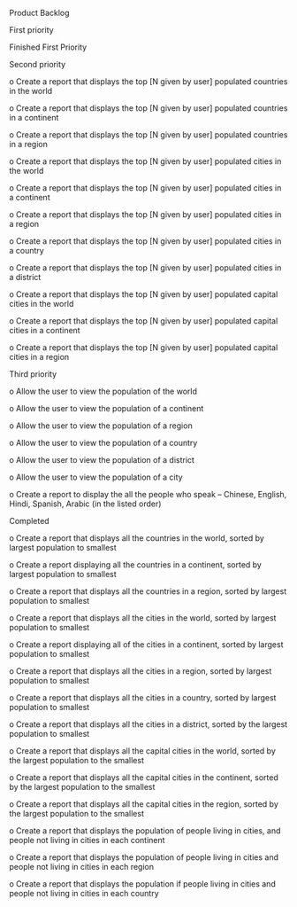 Product Backlog

First priority

Finished First Priority

Second priority

o Create a report that displays the top [N given by user] populated countries in the world

o Create a report that displays the top [N given by user] populated countries in a continent

o Create a report that displays the top [N given by user] populated countries in a region

o Create a report that displays the top [N given by user] populated cities in the world

o Create a report that displays the top [N given by user] populated cities in a continent

o Create a report that displays the top [N given by user] populated cities in a region

o Create a report that displays the top [N given by user] populated cities in a country

o Create a report that displays the top [N given by user] populated cities in a district

o Create a report that displays the top [N given by user] populated capital cities in the world

o Create a report that displays the top [N given by user] populated capital cities in a continent

o Create a report that displays the top [N given by user] populated capital cities in a region

Third priority

o Allow the user to view the population of the world

o Allow the user to view the population of a continent

o Allow the user to view the population of a region

o Allow the user to view the population of a country

o Allow the user to view the population of a district

o Allow the user to view the population of a city

o Create a report to display the all the people who speak – Chinese, English, Hindi, Spanish, Arabic (in the listed order)

Completed

o Create a report that displays all the countries in the world, sorted by largest population to smallest

o Create a report displaying all the countries in a continent, sorted by largest population to smallest

o Create a report that displays all the countries in a region, sorted by largest population to smallest

o Create a report that displays all the cities in the world, sorted by largest population to smallest

o Create a report displaying all of the cities in a continent, sorted by largest population to smallest

o Create a report that displays all the cities in a region, sorted by largest population to smallest

o Create a report that displays all the cities in a country, sorted by largest population to smallest

o Create a report that displays all the cities in a district, sorted by the largest population to smallest

o Create a report that displays all the capital cities in the world, sorted by the largest population to the smallest

o Create a report that displays all the capital cities in the continent, sorted by the largest population to the smallest

o Create a report that displays all the capital cities in the region, sorted by the largest population to the smallest

o Create a report that displays the population of people living in cities, and people not living in cities in each continent

o Create a report that displays the population of people living in cities and people not living in cities in each region

o Create a report that displays the population if people living in cities and people not living in cities in each country

